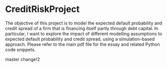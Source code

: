 # CreditRiskProject

The objective of this project is to model the expected default probability
and credit spread of a firm that is financing itself partly through debt
capital. In particular, I want to explore the impact of different
modelling assumptions to expected default probability and credit
spread, using a simulation-based approach. Please refer to the main pdf file
for the essay and related Python code snippets.

master change!2
